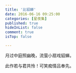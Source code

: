 ```yaml
---
title: '比貂蝉'
date: 2016-06-16 09:25:00
categories: [星夜集]
published: true
hideInList: false
comment: true 
isTop: false

---
```


月过中庭照幽晚，流萤小扇戏貂蝉。

此作若与君共怜！可笑痴情吕奉先。

